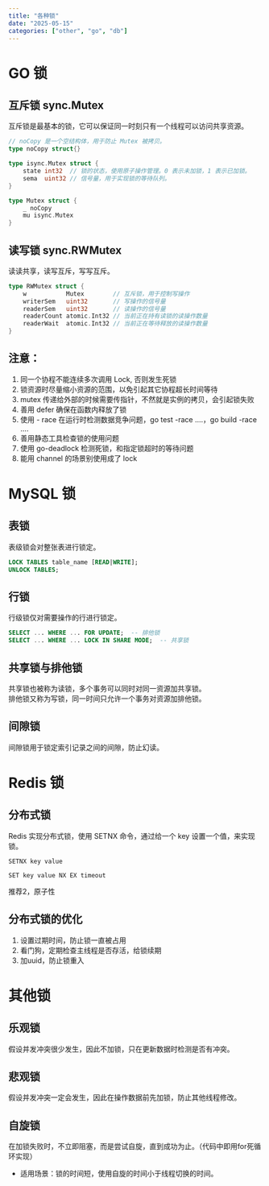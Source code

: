 ```yaml
---
title: "各种锁"
date: "2025-05-15"
categories: ["other", "go", "db"]
---
```


# GO 锁

## 互斥锁 sync.Mutex
互斥锁是最基本的锁，它可以保证同一时刻只有一个线程可以访问共享资源。
```go
// noCopy 是一个空结构体，用于防止 Mutex 被拷贝。
type noCopy struct{}

type isync.Mutex struct {
    state int32  // 锁的状态，使用原子操作管理。0 表示未加锁，1 表示已加锁。
    sema  uint32 // 信号量，用于实现锁的等待队列。
}

type Mutex struct {
    _ noCopy
    mu isync.Mutex
}
```

## 读写锁 sync.RWMutex
读读共享，读写互斥，写写互斥。
```go
type RWMutex struct {
	w           Mutex        // 互斥锁，用于控制写操作
	writerSem   uint32       // 写操作的信号量
	readerSem   uint32       // 读操作的信号量
	readerCount atomic.Int32 // 当前正在持有读锁的读操作数量
	readerWait  atomic.Int32 // 当前正在等待释放的读操作数量
}
```

## 注意：
1. 同一个协程不能连续多次调用 Lock, 否则发生死锁
2. 锁资源时尽量缩小资源的范围，以免引起其它协程超长时间等待
3. mutex 传递给外部的时候需要传指针，不然就是实例的拷贝，会引起锁失败
4. 善用 defer 确保在函数内释放了锁
5. 使用 - race 在运行时检测数据竞争问题，go test -race ....，go build -race ....
6. 善用静态工具检查锁的使用问题
7. 使用 go-deadlock 检测死锁，和指定锁超时的等待问题
8. 能用 channel 的场景别使用成了 lock

# MySQL 锁

## 表锁
表级锁会对整张表进行锁定。
```sql
LOCK TABLES table_name [READ|WRITE];
UNLOCK TABLES;
```

## 行锁
行级锁仅对需要操作的行进行锁定。
```sql
SELECT ... WHERE ... FOR UPDATE;  -- 排他锁
SELECT ... WHERE ... LOCK IN SHARE MODE;  -- 共享锁
```

## 共享锁与排他锁
共享锁也被称为读锁，多个事务可以同时对同一资源加共享锁。<br>
排他锁又称为写锁，同一时间只允许一个事务对资源加排他锁。

## 间隙锁
间隙锁用于锁定索引记录之间的间隙，防止幻读。

# Redis 锁

## 分布式锁
Redis 实现分布式锁，使用 SETNX 命令，通过给一个 key 设置一个值，来实现锁。
```
SETNX key value
```
```
SET key value NX EX timeout
```
推荐2，原子性

## 分布式锁的优化
1. 设置过期时间，防止锁一直被占用
2. 看门狗，定期检查主线程是否存活，给锁续期
3. 加uuid，防止锁重入

# 其他锁

## 乐观锁
假设并发冲突很少发生，因此不加锁，只在更新数据时检测是否有冲突。

## 悲观锁
假设并发冲突一定会发生，因此在操作数据前先加锁，防止其他线程修改。

## 自旋锁
在加锁失败时，不立即阻塞，而是尝试自旋，直到成功为止。（代码中即用for死循环实现）
- 适用场景：锁的时间短，使用自旋的时间小于线程切换的时间。



